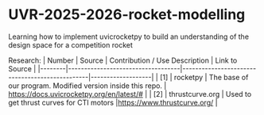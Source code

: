 # UVR-2025-2026-rocket-modelling
Learning how to implement uvicrocketpy to build an understanding of the design space for a competition rocket


Research:
| Number | Source                            | Contribution / Use Description                 | Link to Source    |
|--------|-----------------------------------|------------------------------------------------|-------------------|
| [1]    | rocketpy                          | The base of our program. Modified version inside this repo. | https://docs.uvicrocketpy.org/en/latest/# |
| [2]    | thrustcurve.org                   | Used to get thrust curves for CTI motors       |https://www.thrustcurve.org/ |




<!-- old two stage research
Getting Started:




Research:
| Number | Source                            | Contribution / Use Description                 | Link to Source    |
|--------|-----------------------------------|------------------------------------------------|-------------------|
| [1]    | ThrustCurve.org                   | Used to get input data for different rocket thrust curves | https://www.thrustcurve.org/ |
| [2]    | NASA NTRS Flight Separation Mechanisms |                                 | https://ntrs.nasa.gov/api/citations/19710019510/downloads/19710019510.pdf |
| [3]    | NASA NTRS Staging Loads           |                                                 | https://ntrs.nasa.gov/api/citations/19710019158/downloads/19710019158.pdf |
| [4]    | Development of a Mechanical Stage Separation Mechanism for Two-Stage Sounding Rockets | | https://arc.aiaa.org/doi/epdf/10.2514/6.2024-85647 |
| [5]    | Andrew Goering Portfolio Marman Clamp Design | Concept Exploration | http://andrewgoering.com/?p=186 |
| [6]    | Research and Design of a Two-Stage Supersonic Rocket | | https://ideaexchange.uakron.edu/cgi/viewcontent.cgi?params=/context/honors_research_projects/article/2100/&path_info=Project_BOGO_Research_and_Design_of_a_Two_Stage_Supersonic_Rocket.pdf |


| [7]    | RocketPy GitHub Forums                   | Used to determine how to use the alleged two-stage feature of RocketPy | https://github.com/RocketPy-Team/RocketPy/issues/45#issuecomment-2409770877|
| [8]    | RocketPy GitHub Forums                   | Used to start a dual-stage RocketPy template | https://github.com/fakeAEmajorRosen/RocketPy_Rosen/blob/27211e7952891bdffa71a4ecca29070d98056794/Rocketpy2stage.py|

-->